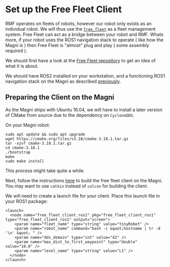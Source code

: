 # Set up the Free Fleet Client

RMF operates on fleets of robots, however our robot only exists as an individual robot. We will thus use the [`free_fleet`](https://github.com/open-rmf/free_fleet) as a fleet management system. Free Fleet can act as a bridge between your robot and RMF. Whats more, if your robot uses the ROS1 navigation stack to operate ( like how the Magni is ) then Free Fleet is "almost" plug and play ( some assembly required ).

We should first have a look at the [Free Fleet repository](https://github.com/open-rmf/free_fleet) to get an idea of what it is about.

We should have ROS2 installed on your workstation, and a functioning ROS1 navigation stack on the Magni as described [previously](./00-set-up-robot-navstack.md).

## Preparing the Client on the Magni

As the Magni ships with Ubuntu 16.04, we will have to install a later version of CMake from source due to the dependency on `CycloneDDS`.

On your Magni robot:
```
sudo apt update && sudo apt upgrade
wget https://cmake.org/files/v3.18/cmake-3.18.1.tar.gz
tar -xzvf cmake-3.18.1.tar.gz
cd cmake-3.18.1
./bootstrap
make
sudo make install
```

This process might take quite a while.

Next, follow the instructions [here](https://github.com/open-rmf/free_fleet#client-in-ros1) to build the free fleet client on the Magni. You may want to use `catkin` instead of `colcon` for building the client.

We will need to create a launch file for your client. Place this launch file in your ROS1 package:

```
<launch>
  <node name="free_fleet_client_ros1" pkg="free_fleet_client_ros1" type="free_fleet_client_ros1" output="screen">
    <param name="fleet_name" type="string" value="tinyRobot" />
    <param name="robot_name" command="bash -c &quot;hostname | tr -d '\n' &quot; " />
    <param name="dds_domain" type="int" value="42" />
    <param name="max_dist_to_first_waypoint" type="double" value="10.0" />
    <param name="level_name" type="string" value="L1" />
  </node>
</launch>
```
